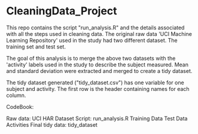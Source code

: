 # CleaningData_Project
This repo contains the script "run_analysis.R" and the details associated with all the steps used in cleaning data. 
The original raw data 'UCI Machine Learning Repository' used in the study had two different dataset. 
The training set and test set.

The goal of this analysis is to merge the above two datasets with the 'activity' labels used in the study to 
describe the subject measured. Mean and standard deviation were extracted and merged to create a tidy dataset.

The tidy dataset generated ("tidy_dataset.csv") has one variable for one subject and activity. 
The first row is the header containing names for each column.


CodeBook:

Raw data: UCI HAR Dataset
Script: run_analysis.R
Training Data
Test Data
Activities
Final tidy data: tidy_dataset


